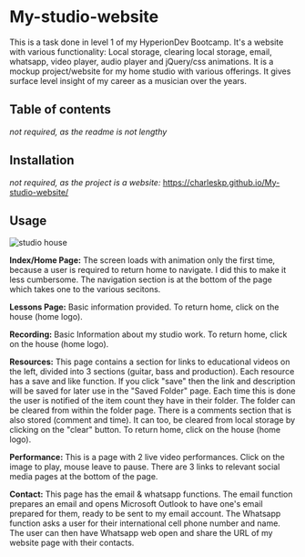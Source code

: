 # My-studio-website

This is a task done in level 1 of my HyperionDev Bootcamp. It's a website
with various functionality: Local storage, clearing local storage, email,
whatsapp, video player, audio player and jQuery/css animations.
It is a mockup project/website for my home studio with various offerings. It
gives surface level insight of my career as a musician over the years.

## Table of contents
*not required, as the readme is not lengthy*

## Installation
*not required, as the project is a website:* https://charleskp.github.io/My-studio-website/

## Usage


![studio house](https://github.com/CharlesKP/My-studio-website/blob/main/images/house.ico)

**Index/Home Page:**
The screen loads with animation only the first time, because a user is required
to return home to navigate. I did this to make it less cumbersome.
The navigation section is at the bottom of the page which takes one to the various secitons.

**Lessons Page:**
Basic information provided. To return home, click on the house (home logo).

**Recording:**
Basic Information about my studio work. To return home, click on the house (home logo).

**Resources:**
This page contains a section for links to educational videos on the left, divided into 
3 sections (guitar, bass and production). Each resource has a save and like function. If you click
"save" then the link and description will be saved for later use in the "Saved Folder" page. Each time
this is done the user is notified of the item count they have in their folder. 
The folder can be cleared from within the folder page. There is a comments section that is also stored (comment and time). 
It can too, be cleared from local storage by clicking on the "clear" button. To return home, click on the house (home logo).

**Performance:**
This is a page with 2 live video performances. Click on the image to play, mouse leave to pause.
There are 3 links to relevant social media pages at the bottom of the page.

**Contact:**
This page has the email & whatsapp functions. The email function prepares an email and opens Microsoft Outlook
to have one's email prepared for them, ready to be sent to my email account.
The Whatsapp function asks a user for their international cell phone number and name. The user can then
have Whatsapp web open and share the URL of my website page with their contacts.


